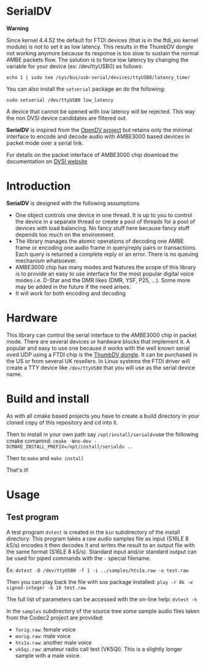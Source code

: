 SerialDV
========

**Warning**

Since kernel 4.4.52 the default for FTDI devices (that is in the ftdi_sio kernel module) is not to set it as low latency. This results in the ThumbDV dongle not working anymore because its response is too slow to sustain the normal AMBE packets flow. The solution is to force low latency by changing the variable for your device (ex: /dev/ttyUSB0) as follows:

`echo 1 | sudo tee /sys/bus/usb-serial/devices/ttyUSB0/latency_timer`

You can also install the `setserial` package an do the following:

`sudo setserial /dev/ttyUSB0 low_latency`

A device that cannot be opened with low latency will be rejected. This way the non DVSI device candidates are filtered out.

**SerialDV** is inspired from the [OpenDV project](https://github.com/dl5di/OpenDV.git) but retains only the minimal interface to encode and decode audio with AMBE3000 based devices in packet mode over a serial link.

For details on the packet interface of AMBE3000 chip download the documentation on [DVSI website](http://www.dvsinc.com/products/a3000.htm)

<h1>Introduction</h1>

**SerialDV** is designed with the following assumptions

  - One object controls one device in one thread. It is up to you to control the device in a separate thread or create a pool of threads for a pool of devices with load balancing. No fancy stuff here because fancy stuff depends too much on the environment.
  - The library manages the atomic operations of decoding one AMBE frame or encoding one audio frame in query/reply pairs or transactions. Each query is returned a complete reply or an error. There is no queuing mechanism whatsoever. 
  - AMBE3000 chip has many modes and features the scope of this library is to provide an easy to use interface for the most popular digital voice modes i.e. D-Star and the DMR likes (DMR, YSF, P25, ...). Some more may be added in the future if the need arises.
  - It will work for both encoding and decoding
  
<h1>Hardware</h1>

This library can control the serial interface to the AMBE3000 chip in packet mode. There are several devices or hardware blocks that implement it. A popular and easy to use one because it works with the well known serial oved UDP using a FTDI chip is the [ThumbDV dongle](http://nwdigitalradio.com/thumbdv-and-dv3000-resource-page/). It can be purchased in the US or from several UK resellers.  In Linux systems the FTDI driver will create a TTY device like `/dev/ttyUSB0` that you will use as the serial device name.
  
<h1>Build and install</h1>

As with all cmake based projects you have to create a build directory in your cloned copy of this repository and cd into it.

Then to install in your own path say `/opt/install/serialdv`use the following cmake comamnd: `cmake -Wno-dev -DCMAKE_INSTALL_PREFIX=/opt/install/serialdv ..`

Then to `make` and `make install`

That's it!

<h1>Usage</h1>

<h2>Test program</h2>

A test program `dvtest` is created in the `bin` subdirectory of the install directory. This program takes a raw audio samples file as input (S16LE 8 kS/s) encodes it then decodes it and writes the result to an output file with the same format (S16LE 8 kS/s). Standard input and/or standard output can be used for piped commands with the `-` special filename.

Ex: `dvtest -D /dev/ttyUSB0 -f 1 -i ../samples/hts1a.raw -o test.raw`

Then you can play back the file with sox package installed: `play -r 8k -e signed-integer -b 16 test.raw`

The full list of parameters can be accessed with the on-line help: `dvtest -h`

In the `samples` subdirectory of the source tree some sample audio files taken from the Codec2 project are provided:

  - `forig.raw`: female voice
  - `morig.raw`: male voice
  - `hts1a.raw`: another male voice
  - `vk5qi.raw`: amateur radio call test (VK5QI). This is a slightly longer sample with a male voice. 
